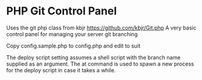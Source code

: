 PHP Git Control Panel
=====================

Uses the git php class from kbjr https://github.com/kbjr/Git.php
A very basic control panel for managing your server git branching 

Copy config.sample.php to config.php and edit to suit

The deploy script setting assumes a shell script with the branch
name supplied as an argument. The at command is used to spawn a new 
process for the deploy script in case it takes a while. 

